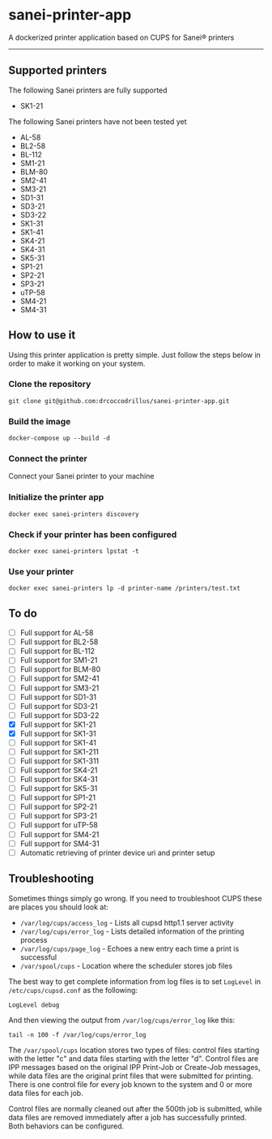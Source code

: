 # sanei-printer-app

A dockerized printer application based on CUPS for Sanei® printers

***

## Supported printers

The following Sanei printers are fully supported

- SK1-21

The following Sanei printers have not been tested yet
- AL-58
- BL2-58
- BL-112
- SM1-21
- BLM-80
- SM2-41
- SM3-21
- SD1-31
- SD3-21
- SD3-22
- SK1-31
- SK1-41
- SK4-21
- SK4-31
- SK5-31
- SP1-21
- SP2-21
- SP3-21
- uTP-58
- SM4-21
- SM4-31

## How to use it

Using this printer application is pretty simple. Just follow the steps below in order to make it working on your system.

### Clone the repository

`git clone git@github.com:drcoccodrillus/sanei-printer-app.git`

### Build the image

`docker-compose up --build -d`

### Connect the printer

Connect your Sanei printer to your machine

### Initialize the printer app

`docker exec sanei-printers discovery`

### Check if your printer has been configured

`docker exec sanei-printers lpstat -t`

### Use your printer

`docker exec sanei-printers lp -d printer-name /printers/test.txt`

## To do

- [ ] Full support for AL-58
- [ ] Full support for BL2-58
- [ ] Full support for BL-112
- [ ] Full support for SM1-21
- [ ] Full support for BLM-80
- [ ] Full support for SM2-41
- [ ] Full support for SM3-21
- [ ] Full support for SD1-31
- [ ] Full support for SD3-21
- [ ] Full support for SD3-22
- [x] Full support for SK1-21
- [x] Full support for SK1-31
- [ ] Full support for SK1-41
- [ ] Full support for SK1-211
- [ ] Full support for SK1-311
- [ ] Full support for SK4-21
- [ ] Full support for SK4-31
- [ ] Full support for SK5-31
- [ ] Full support for SP1-21
- [ ] Full support for SP2-21
- [ ] Full support for SP3-21
- [ ] Full support for uTP-58
- [ ] Full support for SM4-21
- [ ] Full support for SM4-31
- [ ] Automatic retrieving of printer device uri and printer setup

## Troubleshooting

Sometimes things simply go wrong. If you need to troubleshoot CUPS these are places you should look at:
- `/var/log/cups/access_log` - Lists all cupsd http1.1 server activity
- `/var/log/cups/error_log` - Lists detailed information of the printing process
- `/var/log/cups/page_log` - Echoes a new entry each time a print is successful
- `/var/spool/cups` - Location where the scheduler stores job files


The best way to get complete information from log files is to set `LogLevel` in `/etc/cups/cupsd.conf` as the following:

```
LogLevel debug
```

And then viewing the output from `/var/log/cups/error_log` like this:
```
tail -n 100 -f /var/log/cups/error_log
```

The `/var/spool/cups` location stores two types of files: control files starting with the letter "c" and data files starting with the letter "d". Control files are IPP messages based on the original IPP Print-Job or Create-Job messages, while data files are the original print files that were submitted for printing. There is one control file for every job known to the system and 0 or more data files for each job.

Control files are normally cleaned out after the 500th job is submitted, while data files are removed immediately after a job has successfully printed. Both behaviors can be configured.
